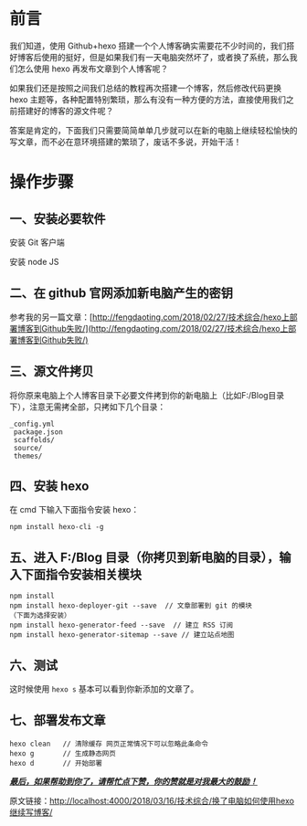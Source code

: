 # 前言

我们知道，使用 Github+hexo 搭建一个个人博客确实需要花不少时间的，我们搭好博客后使用的挺好，但是如果我们有一天电脑突然坏了，或者换了系统，那么我们怎么使用 hexo 再发布文章到个人博客呢？

如果我们还是按照之间我们总结的教程再次搭建一个博客，然后修改代码更换 hexo 主题等，各种配置特别繁琐，那么有没有一种方便的方法，直接使用我们之前搭建好的博客的源文件呢？

答案是肯定的，下面我们只需要简简单单几步就可以在新的电脑上继续轻松愉快的写文章，而不必在意环境搭建的繁琐了，废话不多说，开始干活！


# 操作步骤



## 一、安装必要软件

安装 Git 客户端

安装 node JS 

## 二、在 github 官网添加新电脑产生的密钥

参考我的另一篇文章：[http://fengdaoting.com/2018/02/27/技术综合/hexo上部署博客到Github失败/](http://fengdaoting.com/2018/02/27/技术综合/hexo上部署博客到Github失败/)



## 三、源文件拷贝

将你原来电脑上个人博客目录下必要文件拷到你的新电脑上（比如F:/Blog目录下），注意无需拷全部，只拷如下几个目录：

```
_config.yml
 package.json
 scaffolds/
 source/
 themes/
```



## 四、安装 hexo

在 cmd 下输入下面指令安装 hexo：

```
npm install hexo-cli -g
```



## 五、进入 F:/Blog 目录（你拷贝到新电脑的目录），输入下面指令安装相关模块

```
npm install
npm install hexo-deployer-git --save  // 文章部署到 git 的模块
（下面为选择安装）
npm install hexo-generator-feed --save  // 建立 RSS 订阅
npm install hexo-generator-sitemap --save // 建立站点地图
```



## 六、测试

这时候使用 `hexo s` 基本可以看到你新添加的文章了。



## 七、部署发布文章

```
hexo clean   // 清除缓存 网页正常情况下可以忽略此条命令
hexo g       // 生成静态网页
hexo d       // 开始部署
```



<u>***最后，如果帮助到你了，请帮忙点下赞，你的赞就是对我最大的鼓励！***</u>

原文链接：[http://localhost:4000/2018/03/16/技术综合/换了电脑如何使用hexo继续写博客/](http://localhost:4000/2018/03/16/技术综合/换了电脑如何使用hexo继续写博客/)

